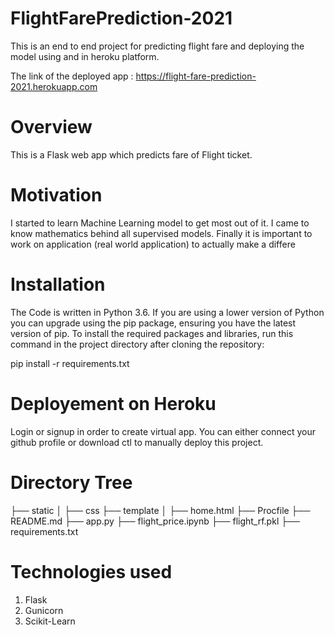 # FlightFarePrediction-2021

This is an end to end project for predicting flight fare and deploying the model using and in heroku platform.

The link of the deployed app : https://flight-fare-prediction-2021.herokuapp.com

# Overview

This is a Flask web app which predicts fare of Flight ticket.

# Motivation

I started to learn Machine Learning model to get most out of it. I came to know mathematics behind all supervised models. Finally it is important to work on application (real world application) to actually make a differe

# Installation
The Code is written in Python 3.6. If you are using a lower version of Python you can upgrade using the pip package, ensuring you have the latest version of pip. To install the required packages and libraries, run this command in the project directory after cloning the repository:

pip install -r requirements.txt

# Deployement on Heroku

Login or signup in order to create virtual app. You can either connect your github profile or download ctl to manually deploy this project.

# Directory Tree

├── static 
│   ├── css
├── template
│   ├── home.html
├── Procfile
├── README.md
├── app.py
├── flight_price.ipynb
├── flight_rf.pkl
├── requirements.txt

# Technologies used
 1. Flask
 2. Gunicorn
 3. Scikit-Learn
 
 
